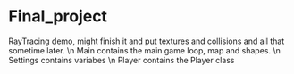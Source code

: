 # Final_project
RayTracing demo, might finish it and put textures and collisions and all that sometime later.
\n Main contains the main game loop, map and shapes.
\n Settings contains variabes
\n Player contains the Player class
